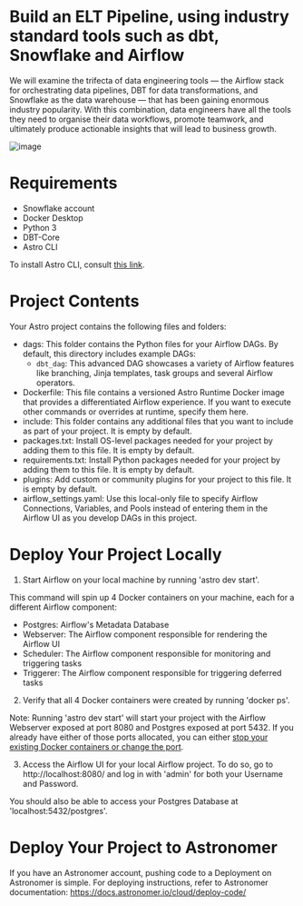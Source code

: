 Build an ELT Pipeline, using industry standard tools such as dbt, Snowflake and Airflow
=====================================================================================

We will examine the trifecta of data engineering tools — the Airflow stack for orchestrating data pipelines, DBT for data transformations, and Snowflake as the data warehouse — that has been gaining enormous industry popularity. With this combination, data engineers have all the tools they need to organise their data workflows, promote teamwork, and ultimately produce actionable insights that will lead to business growth.

![image](https://github.com/ethando9999/DBT-DAG/assets/66867316/efc4a5e8-bc69-488b-a1a7-613b7a633873)


Requirements
============

- Snowflake account
- Docker Desktop
- Python 3
- DBT-Core
- Astro CLI
 
To install Astro CLI, consult [this link](https://docs.astronomer.io/astro/cli/install-cli).

Project Contents
================

Your Astro project contains the following files and folders:

- dags: This folder contains the Python files for your Airflow DAGs. By default, this directory includes example DAGs:
    - `dbt_dag`: This advanced DAG showcases a variety of Airflow features like branching, Jinja templates, task groups and several Airflow operators.
- Dockerfile: This file contains a versioned Astro Runtime Docker image that provides a differentiated Airflow experience. If you want to execute other commands or overrides at runtime, specify them here.
- include: This folder contains any additional files that you want to include as part of your project. It is empty by default.
- packages.txt: Install OS-level packages needed for your project by adding them to this file. It is empty by default.
- requirements.txt: Install Python packages needed for your project by adding them to this file. It is empty by default.
- plugins: Add custom or community plugins for your project to this file. It is empty by default.
- airflow_settings.yaml: Use this local-only file to specify Airflow Connections, Variables, and Pools instead of entering them in the Airflow UI as you develop DAGs in this project.

Deploy Your Project Locally
===========================

1. Start Airflow on your local machine by running 'astro dev start'.

This command will spin up 4 Docker containers on your machine, each for a different Airflow component:

- Postgres: Airflow's Metadata Database
- Webserver: The Airflow component responsible for rendering the Airflow UI
- Scheduler: The Airflow component responsible for monitoring and triggering tasks
- Triggerer: The Airflow component responsible for triggering deferred tasks

2. Verify that all 4 Docker containers were created by running 'docker ps'.

Note: Running 'astro dev start' will start your project with the Airflow Webserver exposed at port 8080 and Postgres exposed at port 5432. If you already have either of those ports allocated, you can either [stop your existing Docker containers or change the port](https://docs.astronomer.io/astro/test-and-troubleshoot-locally#ports-are-not-available).

3. Access the Airflow UI for your local Airflow project. To do so, go to http://localhost:8080/ and log in with 'admin' for both your Username and Password.

You should also be able to access your Postgres Database at 'localhost:5432/postgres'.

Deploy Your Project to Astronomer
=================================

If you have an Astronomer account, pushing code to a Deployment on Astronomer is simple. For deploying instructions, refer to Astronomer documentation: https://docs.astronomer.io/cloud/deploy-code/
